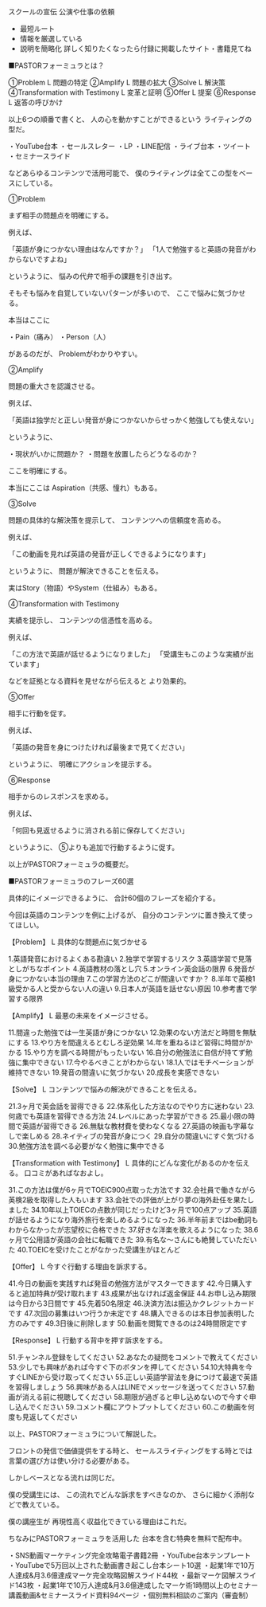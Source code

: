 スクールの宣伝
公演や仕事の依頼

- 最短ルート
- 情報を厳選している
- 説明を簡略化
詳しく知りたくなったら付録に掲載したサイト・書籍見てね

■PASTORフォーミュラとは？

①Problem
L 問題の特定
②Amplify
L 問題の拡大
③Solve
L 解決策
④Transformation with Testimony
L 変革と証明
⑤Offer
L 提案
⑥Response
L 返答の呼びかけ

以上6つの順番で書くと、
人の心を動かすことができるという
ライティングの型だ。

・YouTube台本
・セールスレター
・LP
・LINE配信
・ライブ台本
・ツイート
・セミナースライド

などあらゆるコンテンツで活用可能で、
僕のライティングは全てこの型をベースにしている。

①Problem

まず相手の問題点を明確にする。

例えば、

「英語が身につかない理由はなんですか？」
「1人で勉強すると英語の発音がわからないですよね」

というように、
悩みの代弁で相手の課題を引き出す。

そもそも悩みを自覚していないパターンが多いので、
ここで悩みに気づかせる。

本当はここに

・Pain（痛み）
・Person（人）

があるのだが、 Problemがわかりやすい。

②Amplify

問題の重大さを認識させる。

例えば、

「英語は独学だと正しい発音が身につかないからせっかく勉強しても使えない」

というように、

・現状がいかに問題か？
・問題を放置したらどうなるのか？

ここを明確にする。

本当にここは
Aspiration（共感、憧れ）もある。

③Solve

問題の具体的な解決策を提示して、
コンテンツへの信頼度を高める。

例えば、

「この動画を見れば英語の発音が正しくできるようになります」

というように、
問題が解決できることを伝える。

実はStory（物語）やSystem（仕組み）もある。

④Transformation with Testimony

実績を提示し、
コンテンツの信憑性を高める。

例えば、

「この方法で英語が話せるようになりました」
「受講生もこのような実績が出ています」

などを証拠となる資料を見せながら伝えると
より効果的。

⑤Offer

相手に行動を促す。

例えば、

「英語の発音を身につけたければ最後まで見てください」

というように、
明確にアクションを提示する。

⑥Response

相手からのレスポンスを求める。

例えば、

「何回も見返せるように消される前に保存してください」

というように、
⑤よりも追加で行動するように促す。

以上がPASTORフォーミュラの概要だ。

■PASTORフォーミュラのフレーズ60選

具体的にイメージできるように、
合計60個のフレーズを紹介する。

今回は英語のコンテンツを例に上げるが、
自分のコンテンツに置き換えて使ってほしい。

【Problem】
L 具体的な問題点に気づかせる

1.英語発音におけるよくある勘違い
2.独学で学習するリスク
3.英語学習で見落としがちなポイント
4.英語教材の落とし穴
5.オンライン英会話の限界
6.発音が身につかない本当の理由
7.この学習方法のどこが間違いですか？
8.半年で英検1級受かる人と受からない人の違い
9.日本人が英語を話せない原因
10.参考書で学習する限界

【Amplify】
L 最悪の未来をイメージさせる。

11.間違った勉強では一生英語が身につかない
12.効果のない方法だと時間を無駄にする
13.やり方を間違えるとむしろ逆効果
14.年を重ねるほど習得に時間がかかる
15.やり方を調べる時間がもったいない
16.自分の勉強法に自信が持てず勉強に集中できない
17.今やるべきことがわからない
18.1人ではモチベーションが維持できない
19.発音の間違いに気づかない
20.成長を実感できない

【Solve】
L コンテンツで悩みの解決ができることを伝える。

21.3ヶ月で英会話を習得できる
22.体系化した方法なのでやり方に迷わない
23.何歳でも英語を習得できる方法
24.レベルにあった学習ができる
25.最小限の時間で英語が習得できる
26.無駄な教材費を使わなくなる
27.英語の映画も字幕なしで楽しめる
28.ネイティブの発音が身につく
29.自分の間違いにすぐ気づける
30.勉強方法を調べる必要がなく勉強に集中できる

【Transformation with Testimony】
L 具体的にどんな変化があるのかを伝える。
口コミがあればなおよし。

31.この方法は僕が6ヶ月でTOEIC900点取った方法です
32.会社員で働きながら英検2級を取得した人もいます
33.会社での評価が上がり夢の海外赴任を果たしました
34.10年以上TOIECの点数が同じだったけど3ヶ月で100点アップ
35.英語が話せるようになり海外旅行を楽しめるようになった
36.半年前まではbe動詞もわからなかったが志望校に合格できた
37.好きな洋楽を歌えるようになった
38.6ヶ月で公用語が英語の会社に転職できた
39.有名な〜さんにも絶賛していただいた
40.TOEICを受けたことがなかった受講生がほとんど

【Offer】
L 今すぐ行動する理由を訴求する。

41.今日の動画を実践すれば発音の勉強方法がマスターできます
42.今日購入すると追加特典が受け取れます
43.成果が出なければ返金保証
44.お申し込み期限は今日から3日間です
45.先着50名限定
46.決済方法は振込かクレジットカードです
47.次回の募集はいつ行うか未定です
48.購入できるのは本日参加表明した方のみです
49.3日後に削除します
50.動画を閲覧できるのは24時間限定です

【Response】
L 行動する背中を押す訴求をする。

51.チャンネル登録をしてください
52.あなたの疑問をコメントで教えてください
53.少しでも興味があれば今すぐ下のボタンを押してください
54.10大特典を今すぐLINEから受け取ってください
55.正しい英語学習法を身につけて最速で英語を習得しましょう
56.興味がある人はLINEでメッセージを送ってください
57.動画が消える前に視聴してください
58.期限が過ぎると申し込めないので今すぐ申し込んでください
59.コメント欄にアウトプットしてください
60.この動画を何度も見返してください

以上、PASTORフォーミュラについて解説した。

フロントの発信で価値提供をする時と、
セールスライティングをする時とでは
言葉の選び方は使い分ける必要がある。

しかしベースとなる流れは同じだ。

僕の受講生には、
この流れでどんな訴求をすべきなのか、
さらに細かく添削などで教えている。

僕の講座生が
再現性高く収益化できている理由はこれだ。

ちなみにPASTORフォーミュラを活用した
台本を含む特典を無料で配布中。

・SNS動画マーケティング完全攻略電子書籍2冊
・YouTube台本テンプレート
・YouTubeで5万回以上された動画書き起こし台本シート10選
・起業1年で10万人達成&月3.6億達成マーケ完全攻略図解スライド44枚
・最新マーケ図解スライド143枚
・起業1年で10万人達成&月3.6億達成したマーケ術1時間以上のセミナー講義動画&セミナースライド資料94ページ
・個別無料相談のご案内（審査制）

